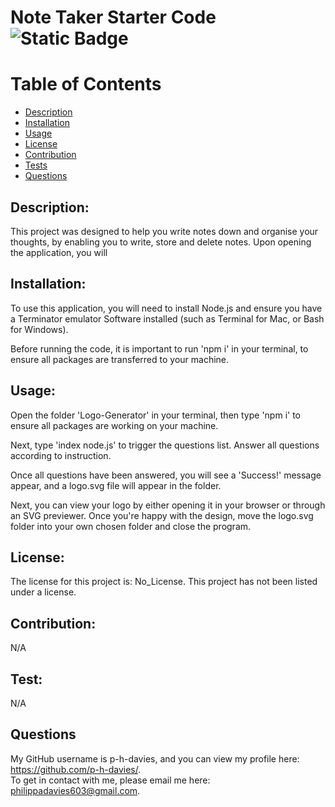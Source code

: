 # Note Taker Starter Code ![Static Badge](https://img.shields.io/badge/License:-No_License-green:badgeContent)

# Table of Contents
- [Description](#description)
- [Installation](#installation)
- [Usage](#usage)
- [License](#licenses)
- [Contribution](#contribution)
- [Tests](#test)
- [Questions](#questions)

## Description:
This project was designed to help you write notes down and organise your thoughts, by enabling you to write, store and delete notes. Upon opening the application, you will 


## Installation:
To use this application, you will need to install Node.js and ensure you have a Terminator emulator Software installed (such as Terminal for Mac, or Bash for Windows). 

Before running the code, it is important to run 'npm i' in your terminal, to ensure all packages are transferred to your machine.

## Usage:
Open the folder 'Logo-Generator' in your terminal, then type 'npm i' to ensure all packages are working on your machine.

Next, type 'index node.js' to trigger the questions list. Answer all questions according to instruction.  

Once all questions have been answered, you will see a 'Success!' message appear, and a logo.svg file will appear in the folder.

Next, you can view your logo by either opening it in your browser or through an SVG previewer. Once you're happy with the design, move the logo.svg folder into your own chosen folder and close the program. 


## License:
The license for this project is: No_License.
This project has not been listed under a license.

## Contribution:
N/A

## Test:
N/A

## Questions
My GitHub username is p-h-davies, and you can view my profile here: https://github.com/p-h-davies/.
<br>
To get in contact with me, please email me here: philippadavies603@gmail.com.

